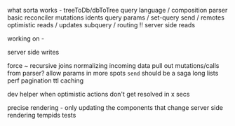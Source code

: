 what sorta works -
treeToDb/dbToTree
query language / composition
parser
basic reconciler
mutations
idents
query params / set-query
send / remotes
optimistic reads / updates
subquery / routing !!
server side reads

working on -

server side writes

force
~ recursive joins
normalizing incoming data
pull out mutations/calls from parser?
allow params in more spots
`send` should be a saga
long lists perf
pagination
ttl caching

dev helper when optimistic actions don't get resolved in x secs

precise rendering - only updating the components that change
server side rendering
tempids
tests

